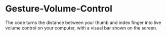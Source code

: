 # Gesture-Volume-Control
The code turns the distance between your thumb and index finger into live volume control on your computer, with a visual bar shown on the screen.
